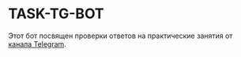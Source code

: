 # TASK-TG-BOT

Этот бот посвящен проверки ответов на практические занятия от [канала Telegram](httpps://t.me/TipoBrain).
